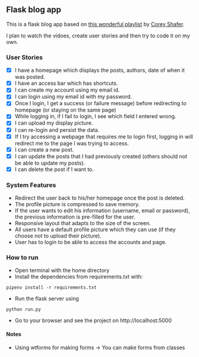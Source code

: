 ## Flask blog app

This is a flask blog app based on [this wonderful playlist](https://www.youtube.com/playlist?list=PL-osiE80TeTs4UjLw5MM6OjgkjFeUxCYH) by [Corey Shafer](https://www.youtube.com/user/schafer5).

I plan to watch the vidoes, create user stories and then try to code it on my own. 

### User Stories
- [x] I have a homepage which displays the posts, authors, date of when it was posted.
- [x] I have an access bar which has shortcuts.
- [x] I can create my account using my email id.
- [x] I can login using my email id with my password.
- [x] Once I login, I get a success (or failure message) before redirecting to homepage (or staying on the same page)
- [x] While logging in, if I fail to login, I see which field I entered wrong.
- [x] I can upload my display picture.
- [x] I can re-login and persist the data.
- [x] If I try accessing a webpage that requires me to login first, logging in will redirect me to the page I was trying to access.
- [x] I can create a new post.
- [x] I can update the posts that I had previously created (others should not be able to update my posts).
- [x] I can delete the post if I want to. 

### System Features
- Redirect the user back to his/her homepage once the post is deleted.
- The profile picture is compressed to save memory.
- If the user wants to edit his information (username, email or password), the previous information is pre-filled for the user.
- Responsive layout that adapts to the size of the screen.
- All users have a default profile picture which they can use (if they choose not to upload their picture).
- User has to login to be able to access the accounts and page.

### How to run
- Open terminal with the home directory
- Install the dependencies from requirements.txt with:
```
pipenv install -r requirements.txt
```
- Run the flask server using
<!--
```
flask run
```
-->
```
python run.py
```

- Go to your browser and see the project on http://localhost:5000

#### Notes
- Using wtforms for making forms -> You can make forms from classes
